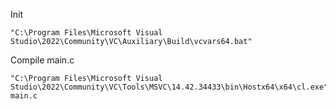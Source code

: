 Init

    "C:\Program Files\Microsoft Visual Studio\2022\Community\VC\Auxiliary\Build\vcvars64.bat"

Compile main.c

    "C:\Program Files\Microsoft Visual Studio\2022\Community\VC\Tools\MSVC\14.42.34433\bin\Hostx64\x64\cl.exe" main.c

